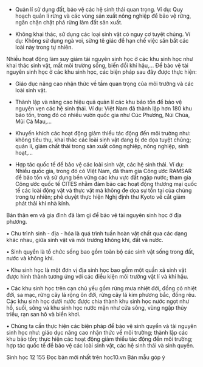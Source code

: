 - Quản lí sử dụng đất, bảo vệ các hệ sinh thái quan trọng. Ví dụ: Quy hoạch quản lí rừng và các vùng sản xuất nông nghiệp để bảo vệ rừng, ngăn chặn chặt phá rừng làm đất sản xuất.

- Không khai thác, sử dụng các loại sinh vật có nguy cơ tuyệt chủng. Ví dụ: Không sử dụng ngà voi, sừng tê giác để hạn chế việc săn bắt các loài này trong tự nhiên.

Nhiều hoạt động làm suy giảm tài nguyên sinh học ở các khu sinh học như khai thác sinh vật, mất môi trường sống, biến đổi khí hậu,... Để bảo vệ tài nguyên sinh học ở các khu sinh học, các biện pháp sau đây được thực hiện:

- Giáo dục nâng cao nhận thức về tầm quan trọng của môi trường và các loài sinh vật.

- Thành lập và nâng cao hiệu quả quản lí các khu bảo tồn để bảo vệ nguyên vẹn các hệ sinh thái. Ví dụ: Việt Nam đã thành lập hơn 180 khu bảo tồn, trong đó có nhiều vườn quốc gia như Cúc Phương, Núi Chúa, Mũi Cà Mau,...

- Khuyến khích các hoạt động giảm thiểu tác động đến môi trường như: không tiêu thụ, khai thác các loài sinh vật đang bị đe dọa tuyệt chủng; quản lí, giảm chất thải trong sản xuất công nghiệp, nông nghiệp, sinh hoạt,...

- Hợp tác quốc tế để bảo vệ các loài sinh vật, các hệ sinh thái. Ví dụ: Nhiều quốc gia, trong đó có Việt Nam, đã tham gia Công ước RAMSAR để bảo tồn và sử dụng bền vững các khu vực đất ngập nước; tham gia Công ước quốc tế CITES nhằm đảm bảo các hoạt động thương mại quốc tế các loài động vật và thực vật mà không đe dọa sự tồn tại của chúng trong tự nhiên; phê duyệt thực hiện Nghị định thư Kyoto về cắt giảm phát thải khí nhà kính.

Bản thân em và gia đình đã làm gì để bảo vệ tài nguyên sinh học ở địa phương.

• Chu trình sinh - địa - hóa là quá trình tuần hoàn vật chất qua các dạng khác nhau, giữa sinh vật và môi trường không khí, đất và nước.

• Sinh quyển là tổ chức sống bao gồm toàn bộ các sinh vật sống trong đất, nước và không khí.

• Khu sinh học là một đơn vị địa sinh học bao gồm một quần xã sinh vật được hình thành tương ứng với các điều kiện môi trường vật lí và khí hậu.

• Các khu sinh học trên cạn chủ yếu gồm rừng mưa nhiệt đới, đồng cỏ nhiệt đới, sa mạc, rừng cây lá rộng ôn đới, rừng cây lá kim phương bắc, đồng rêu. Các khu sinh học dưới nước được chia thành khu sinh học nước ngọt như hồ, suối, sông và khu sinh học nước mặn như cửa sông, vùng ngập thủy triều, rạn san hô và biển khơi.

• Chúng ta cần thực hiện các biện pháp để bảo vệ sinh quyển và tài nguyên sinh học như: giáo dục nâng cao nhận thức về môi trường; thành lập các khu bảo tồn; thực hiện các hoạt động giảm thiểu tác động đến môi trường; hợp tác quốc tế để bảo vệ các loài sinh vật, các hệ sinh thái và sinh quyển.


Sinh học 12 155
Đọc bản mới nhất trên hoc10.vn
Bản mẫu góp ý